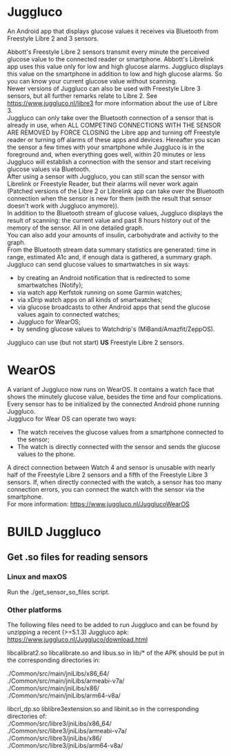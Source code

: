 # Juggluco
An Android app that displays glucose values it receives via Bluetooth from Freestyle Libre 2 and 3 sensors.

Abbott's Freestyle Libre 2 sensors transmit every minute the perceived glucose value to the connected reader or smartphone. Abbott's Librelink app uses this value only for low and high glucose alarms. Juggluco displays this value on the smartphone in addition to low and high glucose alarms. So you can know your current glucose value without scanning.  
Newer versions of Juggluco can also be used with Freestyle Libre 3 sensors, but all further remarks relate to Libre 2. See https://www.juggluco.nl/libre3 for more information about the use of Libre 3.  
Juggluco can only take over the Bluetooth connection of a sensor that is already in use, when ALL COMPETING CONNECTIONS WITH THE SENSOR ARE REMOVED by FORCE CLOSING the Libre app and turning off Freestyle reader or turning off alarms of these apps and devices. Hereafter you scan the sensor a few times with your smartphone while Juggluco is in the foreground and, when everything goes well, within 20 minutes or less Juggluco will establish a connection with the sensor and start receiving glucose values via Bluetooth.  
After using a sensor with Juggluco, you can still scan the sensor with Librelink or Freestyle Reader, but their alarms will never work again (Patched versions of the Libre 2 or Librelink app can take over the Bluetooth connection when the sensor is new for them (with the result that sensor doesn't work with Juggluco anymore)).  
In addition to the Bluetooth stream of glucose values, Juggluco displays the result of scanning: the current value and past 8 hours history out of the memory of the sensor. All in one detailed graph.  
You can also add your amounts of insulin, carbohydrate and activity to the graph.  
From the Bluetooth stream data summary statistics are generated: time in range, estimated A1c and, if enough data is gathered, a summary graph.  
Juggluco can send glucose values to smartwatches in six ways:  
- by creating an Android notification that is redirected to some smartwatches (Notify);  
- via watch app Kerfstok running on some Garmin watches;  
- via xDrip watch apps on all kinds of smartwatches;  
- via glucose broadcasts to other Android apps that send the glucose values again to connected watches;  
- Juggluco for WearOS;
- by sending glucose values to Watchdrip's (MiBand/Amazfit/ZeppOS).

Juggluco can use (but not start) **US** Freestyle Libre 2 sensors.

# WearOS

A variant of Juggluco now runs on WearOS. It contains a watch face that shows the minutely glucose value, besides the time and four complications.  
Every sensor has to be initialized by the connected Android phone running Juggluco.  
Juggluco for Wear OS can operate two ways:  
- The watch receives the glucose values from a smartphone connected to the sensor;  
- The watch is directly connected with the sensor and sends the glucose values to the phone.  

A direct connection between Watch 4 and sensor is unusable with nearly half of the Freestyle Libre 2 sensors and a fifth of the Freestyle Libre 3 sensors. If, when directly connected with the watch, a sensor has too many connection errors, you can connect the watch with the sensor via the smartphone.  
For more information: https://www.juggluco.nl/JugglucoWearOS

# BUILD Juggluco
## Get .so files for reading sensors
### Linux and maxOS
Run the ./get_sensor_so_files script.

### Other platforms
The following files need to be added to run Juggluco and can be found by unzipping a recent (>=5.1.3) Juggluco apk:
https://www.juggluco.nl/Juggluco/download.html


libcalibrat2.so  libcalibrate.so  and libus.so in lib/* of the APK should be put in the corresponding directories in:

./Common/src/main/jniLibs/x86_64/    
./Common/src/main/jniLibs/armeabi-v7a/   
./Common/src/main/jniLibs/x86/   
./Common/src/main/jniLibs/arm64-v8a/   
   
libcrl_dp.so  liblibre3extension.so  and libinit.so  in the corresponding directories of:   
./Common/src/libre3/jniLibs/x86_64/   
./Common/src/libre3/jniLibs/armeabi-v7a/   
./Common/src/libre3/jniLibs/x86/   
./Common/src/libre3/jniLibs/arm64-v8a/   
   
